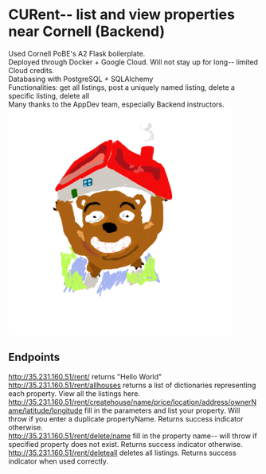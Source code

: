 # CURent-- list and view properties near Cornell (Backend)

Used Cornell PoBE's A2 Flask boilerplate.  
Deployed through Docker + Google Cloud. Will not stay up for long-- limited Cloud credits.  
Databasing with PostgreSQL + SQLAlchemy  
Functionalities: get all listings, post a uniquely named listing, delete a specific listing, delete all  
Many thanks to the AppDev team, especially Backend instructors.  
![alt text](/curenticonsmall.png)


## Endpoints  
http://35.231.160.51/rent/ returns "Hello World"  
http://35.231.160.51/rent/allhouses returns a list of dictionaries representing each property. View all the listings here.  
http://35.231.160.51/rent/createhouse/name/price/location/address/ownerName/latitude/longitude
  fill in the parameters and list your property. Will throw if you enter a duplicate propertyName. Returns success indicator otherwise.   
http://35.231.160.51/rent/delete/name fill in the property name-- will throw if specified property does not exist. Returns success indicator otherwise.  
http://35.231.160.51/rent/deleteall deletes all listings. Returns success indicator when used correctly.
